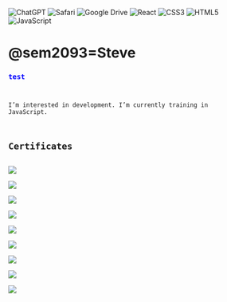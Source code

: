 ![ChatGPT](https://img.shields.io/badge/chatGPT-74aa9c?style=for-the-badge&logo=openai&logoColor=white)
![Safari](https://img.shields.io/badge/Safari-000000?style=for-the-badge&logo=Safari&logoColor=white)
![Google Drive](https://img.shields.io/badge/Google%20Drive-4285F4?style=for-the-badge&logo=googledrive&logoColor=white)
![React](https://img.shields.io/badge/react-%2320232a.svg?style=for-the-badge&logo=react&logoColor=%2361DAFB)
![CSS3](https://img.shields.io/badge/css3-%231572B6.svg?style=for-the-badge&logo=css3&logoColor=white)
![HTML5](https://img.shields.io/badge/html5-%23E34F26.svg?style=for-the-badge&logo=html5&logoColor=white)
![JavaScript](https://img.shields.io/badge/javascript-%23323330.svg?style=for-the-badge&logo=javascript&logoColor=%23F7DF1E)




# @sem2093=Steve

<code><h3 style="color:blue;">test</h3>

 I’m interested in development.
 I’m currently training in JavaScript.

## Certificates 

<img src="CB2D6C1C-D8DA-44F6-A939-AA09FFC4CB77.jpeg">

<img src="BA5A71A7-4F95-4044-A7D5-C1A24C20B12F.jpeg">

<img src="7801E883-AC69-4203-AB51-328C5459550C.jpeg">
 
<img src="FE63E8EE-40E0-43C6-832D-0A98C18E7005.jpeg">

<img src="E6EA6471-0C2C-4589-869E-4F3FF878F0FB.jpeg">

<img src="B869AFA6-62FA-4B65-8C2A-7301CDEE1672.jpeg">

<img src="B32446C6-43CF-49E0-AF6D-336E02AA6203.jpeg">

<img src="9B879870-D7C7-45D0-9490-D0CDC45E79ED.jpeg">

<img src="515B45F2-B84A-4552-B477-3FD6B2FA0B60.jpeg">
 
 
 
 






 



 
 
 
 
 
 






 





 

<!---
sem2093/sem2093 is a ✨ special ✨ repository because its `README.md` (this file) appears on your GitHub profile.
You can click the Preview link to take a look at your changes.
--->
